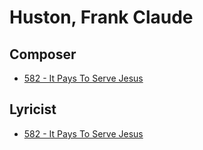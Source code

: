 # Huston, Frank Claude

## Composer

- [582 - It Pays To Serve Jesus](/hymns/582.md)

## Lyricist

- [582 - It Pays To Serve Jesus](/hymns/582.md)

